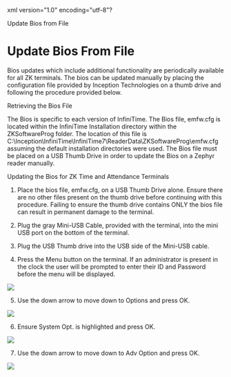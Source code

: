 xml version="1.0" encoding="utf-8"?





Update Bios from File




# Update Bios From File

Bios updates which include additional functionality are periodically available for all ZK terminals. The bios can be updated manually by placing the configuration file provided by Inception Technologies on a thumb drive and following the procedure provided below.

Retrieving the Bios File

The Bios is specific to each version of InfiniTime. The Bios file, emfw.cfg is located within the InfiniTime Installation directory within the ZKSoftwareProg folder. The location of this file is C:\Inception\InfiniTime\InfiniTime7\ReaderData\ZKSoftwareProg\emfw.cfg assuming the default installation directories were used. The Bios file must be placed on a USB Thumb Drive in order to update the Bios on a Zephyr reader manually.

Updating the Bios for ZK Time and Attendance Terminals

1. Place the bios file, emfw.cfg, on a USB Thumb Drive alone. Ensure there are no other files present on the thumb drive before continuing with this procedure. Failing to ensure the thumb drive contains ONLY the bios file can result in permanent damage to the terminal.

2. Plug the gray Mini-USB Cable, provided with the terminal, into the mini USB port on the bottom of the terminal.

3. Plug the USB Thumb drive into the USB side of the Mini-USB cable.

4. Press the Menu button on the terminal. If an administrator is present in the clock the user will be prompted to enter their ID and Password before the menu will be displayed.

![](/img/image-404.png)

5. Use the down arrow to move down to Options and press OK.

![](/img/image-404.png)

6. Ensure System Opt. is highlighted and press OK.

![](/img/image-404.png)

7. Use the down arrow to move down to Adv Option and press OK.

![](/img/image-404.png)